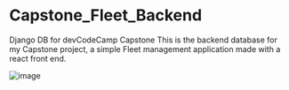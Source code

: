 # Capstone_Fleet_Backend
Django DB for devCodeCamp Capstone
This is the backend database for my Capstone project, a simple Fleet management application made with a react front end.


![image](https://user-images.githubusercontent.com/24422068/136251817-66356184-0d1a-4b22-8c45-2e6233f1d239.png)
